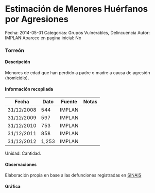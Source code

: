 Estimación de Menores Huérfanos por Agresiones
=====

Fecha: 2014-05-01
Categorías: Grupos Vulnerables, Delincuencia
Autor: IMPLAN
Aparece en pagina inicial: No

### Torreón

#### Descripción

Menores de edad que han perdido a padre o madre a causa de agresión (homicidio).

<!-- break -->

#### Información recopilada

<table class="table table-hover table-bordered matriz">
  <thead>
    <tr><th>Fecha</th><th>Dato</th><th>Fuente</th><th>Notas</th></tr>
  </thead>
  <tbody>
    <tr><td class="centrado">31/12/2008</td><td class="derecha">544</td><td>IMPLAN</td><td></td></tr>
    <tr><td class="centrado">31/12/2009</td><td class="derecha">597</td><td>IMPLAN</td><td></td></tr>
    <tr><td class="centrado">31/12/2010</td><td class="derecha">753</td><td>IMPLAN</td><td></td></tr>
    <tr><td class="centrado">31/12/2011</td><td class="derecha">858</td><td>IMPLAN</td><td></td></tr>
    <tr><td class="centrado">31/12/2012</td><td class="derecha">1,253</td><td>IMPLAN</td><td></td></tr>
  </tbody>
</table>

Unidad: Cantidad.

#### Observaciones

Elaboración propia en base a las defunciones registradas en [SINAIS](http://www.sinais.salud.gob.mx)

#### Gráfica

<div id="Morrisltoiywnv" class="grafica"></div>
  <script>
  new Morris.Line({
    element: 'Morrisltoiywnv',
    data: [
      { fecha: '2008-12-31', dato: 544 },
      { fecha: '2009-12-31', dato: 597 },
      { fecha: '2010-12-31', dato: 753 },
      { fecha: '2011-12-31', dato: 858 },
      { fecha: '2012-12-31', dato: 1253 }
    ],
    xkey: 'fecha',
    ykeys: ['dato'],
    labels: ['Dato'],
    lineColors: ['#FF5B02'],
    xLabelFormat: function(d) {
      return d.getDate()+'/'+(d.getMonth()+1)+'/'+d.getFullYear();
    },
    dateFormat: function (ts) {
      var d = new Date(ts);
      return d.getDate() + '/' + (d.getMonth() + 1) + '/' + d.getFullYear();
    }
  });
  </script>
